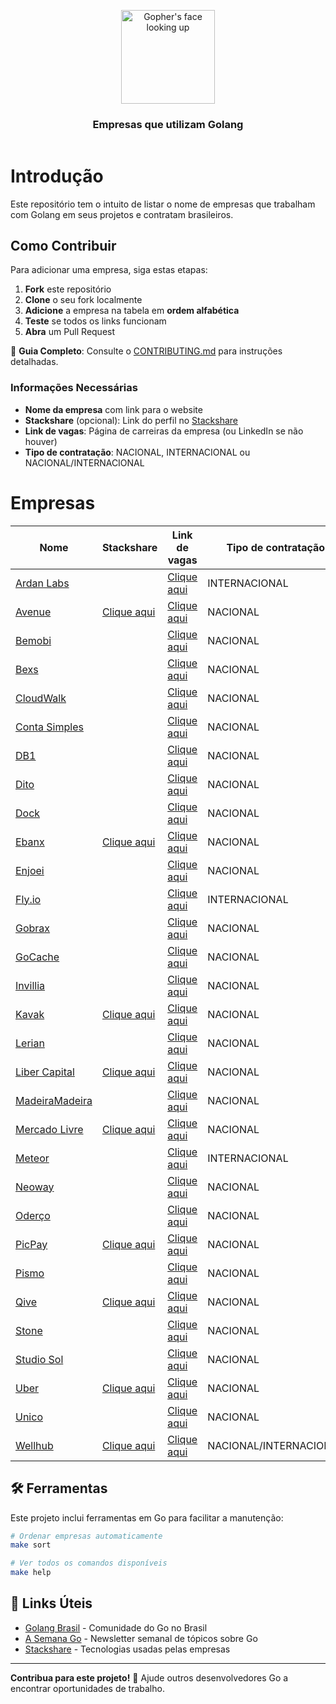 <header>
    <p align="center">
        <img width="150" src="doc/images/gopher-face.png" alt="Gopher's face looking up" />
    </p>
    <h3 align="center">Empresas que utilizam Golang</h3>
</header>

# Introdução

Este repositório tem o intuito de listar o nome de empresas que trabalham com Golang em seus projetos e contratam brasileiros. 

## Como Contribuir

Para adicionar uma empresa, siga estas etapas:

1. **Fork** este repositório
2. **Clone** o seu fork localmente
3. **Adicione** a empresa na tabela em **ordem alfabética**
4. **Teste** se todos os links funcionam
5. **Abra** um Pull Request

📖 **Guia Completo**: Consulte o [CONTRIBUTING.md](./CONTRIBUTING.md) para instruções detalhadas.

### Informações Necessárias

- **Nome da empresa** com link para o website
- **Stackshare** (opcional): Link do perfil no [Stackshare](https://stackshare.io)
- **Link de vagas**: Página de carreiras da empresa (ou LinkedIn se não houver)
- **Tipo de contratação**: NACIONAL, INTERNACIONAL ou NACIONAL/INTERNACIONAL


# Empresas

| Nome                                                 | Stackshare                                                                   | Link de vagas                                                                           | Tipo de contratação   |
|------------------------------------------------------|------------------------------------------------------------------------------|-----------------------------------------------------------------------------------------|-----------------------|
| [Ardan Labs](https://www.ardanlabs.com)              |                                                                              | [Clique aqui](https://www.ardanlabs.com/careers)                                        | INTERNACIONAL         |
| [Avenue](https://avenue.us)                          | [Clique aqui](https://stackshare.io/avenue-securities/avenue-securities)     | [Clique aqui](https://avenue.gupy.io)                                                   | NACIONAL              |
| [Bemobi](https://www.bemobi.com)                     |                                                                              | [Clique aqui](https://bemobi.gupy.io)                                                   | NACIONAL              |
| [Bexs](https://www.bexs.com.br)                      |                                                                              | [Clique aqui](https://bexs.gupy.io)                                                     | NACIONAL              |
| [CloudWalk](https://cloudwalk.io)                    |                                                                              | [Clique aqui](https://jobs.lever.co/cloudwalk)                                          | NACIONAL              |
| [Conta Simples](https://contasimples.com)            |                                                                              | [Clique aqui](https://www.linkedin.com/company/contasimples/jobs/)                      | NACIONAL              |
| [DB1](https://www.db1.com.br)                        |                                                                              | [Clique aqui](https://jobs.kenoby.com/db1-global-software-vagas)                        | NACIONAL              |
| [Dito](https://www.dito.com.br/)                     |                                                                              | [Clique aqui](https://carreiras.dito.com.br)                                            | NACIONAL              |
| [Dock](https://dock.tech)                            |                                                                              | [Clique aqui](https://dock.gupy.io)                                                     | NACIONAL              |
| [Ebanx](https://www.ebanx.com/br)                    | [Clique aqui](https://stackshare.io/ebanx/ebanx)                             | [Clique aqui](https://boards.greenhouse.io/ebanx)                                       | NACIONAL              |
| [Enjoei](https://www.enjoei.com.br)                  |                                                                              | [Clique aqui](https://enjoei.gupy.io/)                                                  | NACIONAL              |
| [Fly.io](https://fly.io)                             |                                                                              | [Clique aqui](https://fly.io/jobs/)                                                     | INTERNACIONAL         |
| [Gobrax](https://gobrax.com.br)                      |                                                                              | [Clique aqui](https://www.linkedin.com/company/gobrax/jobs)                             | NACIONAL              |
| [GoCache](https://gocache.com.br)                    |                                                                              | [Clique aqui](https://www.linkedin.com/company/gocache/jobs)                            | NACIONAL              |
| [Invillia](https://invillia.ai)                      |                                                                              | [Clique aqui](https://invillia.ai/careers/)                                             | NACIONAL              |
| [Kavak](https://kavak.com)                           | [Clique aqui](https://stackshare.io/kavak/kavak)                             | [Clique aqui](https://www.kavak.com/br/carreiras)                                       | NACIONAL              |
| [Lerian](https://lerian.studio)                      |                                                                              | [Clique aqui](https://www.linkedin.com/company/lerianstudio/jobs/)                      | NACIONAL              |
| [Liber Capital](https://libercapital.com.br/)        | [Clique aqui](https://stackshare.io/liber-capital/tech)                      | [Clique aqui](https://libercapital.gupy.io/)                                            | NACIONAL              |
| [MadeiraMadeira](https://www.madeiramadeira.com.br/) |                                                                              | [Clique aqui](https://careers-madeiramadeira.icims.com/jobs/)                           | NACIONAL              |
| [Mercado Livre](https://mercadolivre.com.br)         | [Clique aqui](https://stackshare.io/mercadolibre/mercadolibre )              | [Clique aqui](https://mercadolibre.eightfold.ai/careers)                                | NACIONAL              |
| [Meteor](https://meteor.com)                         |                                                                              | [Clique aqui](https://lp.meteor.com/company/careers)                                    | INTERNACIONAL         |
| [Neoway](https://www.neoway.com.br/)                 |                                                                              | [Clique aqui](https://timeneoway.gupy.io/)                                              | NACIONAL              |
| [Oderço](https://www.oderco.com.br)                  |                                                                              | [Clique aqui](https://oderco.rhgestor.com.br/vagas)                                     | NACIONAL              |
| [PicPay](https://picpay.com)                         | [Clique aqui](https://stackshare.io/picpay/picpay)                           | [Clique aqui](https://picpay.com/oportunidades-de-emprego-e-carreiras/central-de-vagas) | NACIONAL              |
| [Pismo](https://www.pismo.io)                        |                                                                              | [Clique aqui](https://boards.greenhouse.io/pismo)                                       | NACIONAL              |
| [Qive](https://qive.com.br/)                         | [Clique aqui](https://stackshare.io/qive/qive)                               | [Clique aqui](https://qive.com.br/carreiras/)                                           | NACIONAL              |
| [Stone](https://www.stone.com.br)                    |                                                                              | [Clique aqui](https://trabalheconosco.vagas.com.br/stone/oportunidades)                 | NACIONAL              |
| [Studio Sol](https://www.studiosol.com.br/)          |                                                                              | [Clique aqui](https://studiosol.gupy.io)                                                | NACIONAL              |
| [Uber](https://www.uber.com/br/pt-br)                | [Clique aqui](https://stackshare.io/uber-technologies/uber)                  | [Clique aqui](https://www.uber.com/us/en/careers/list)                                  | NACIONAL              |
| [Unico](https://unico.io)                            |                                                                              | [Clique aqui](https://jobs.lever.co/unico)                                              | NACIONAL              |
| [Wellhub](https://wellhub.com/pt-br)                 | [Clique aqui](https://stackshare.io/wellhub/wellhub)                         | [Clique aqui](https://wellhub.com/careers/)                                             | NACIONAL/INTERNACIONAL|

## 🛠️ Ferramentas

Este projeto inclui ferramentas em Go para facilitar a manutenção:

```bash
# Ordenar empresas automaticamente
make sort

# Ver todos os comandos disponíveis
make help
```

## 🔗 Links Úteis

- [Golang Brasil](https://golang.com.br) - Comunidade do Go no Brasil
- [A Semana Go](https://www.asemanago.dev) - Newsletter semanal de tópicos sobre Go
- [Stackshare](https://stackshare.io) - Tecnologias usadas pelas empresas

---

**Contribua para este projeto!** 🚀 Ajude outros desenvolvedores Go a encontrar oportunidades de trabalho.

